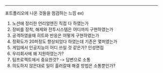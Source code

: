 ---
포트폴리오에 나온 것들을 점검하는 느낌
ex)
1. 노션에 정리한 언리얼엔진 직접 다 하였는가
2. 장비를 장착, 해제와 전투시스템은 어디까지 구현하였는가
3. 공격하였을때 히트와 반응은 어떻게 구현하였는가
4. 정확도가 20퍼정도 향상되었다 하였는데 기존은 몇퍼였는가
5. 게임에서 인공지능이 어디 쓰일 것 같은가?
인성면접
1. 우리회사에 왜 지원하였는가?
2. 팀프로젝트에서 중요한것? -> 답변으로 소통
3. 의도하지 않은대로 일이 흘러갈때 해결 방법은 소통뿐인가?